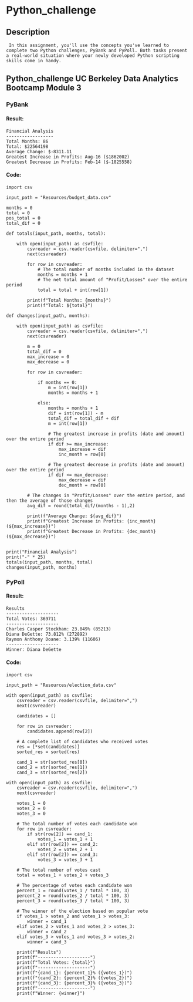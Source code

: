 # Python_challenge

## Description

     In this assignment, you'll use the concepts you've learned to complete two Python challenges, PyBank and PyPoll. Both tasks present a real-world situation where your newly developed Python scripting skills come in handy.

## Python_challenge UC Berkeley Data Analytics Bootcamp Module 3

### PyBank

#### Result:

    Financial Analysis
    ------------------
    Total Months: 86
    Total: $22564198
    Average Change: $-8311.11
    Greatest Increase in Profits: Aug-16 ($1862002)
    Greatest Decrease in Profits: Feb-14 ($-1825558)

#### Code:

    import csv

    input_path = "Resources/budget_data.csv"

    months = 0
    total = 0
    pos_total = 0
    total_dif = 0

    def totals(input_path, months, total):

        with open(input_path) as csvfile:
            csvreader = csv.reader(csvfile, delimiter=",")
            next(csvreader)

            for row in csvreader:
                # The total number of months included in the dataset
                months = months + 1
                # The net total amount of "Profit/Losses" over the entire period 
                total = total + int(row[1])

            print(f"Total Months: {months}")
            print(f"Total: ${total}")

    def changes(input_path, months):

        with open(input_path) as csvfile:
            csvreader = csv.reader(csvfile, delimiter=",")
            next(csvreader)

            m = 0
            total_dif = 0
            max_increase = 0
            max_decrease = 0

            for row in csvreader:

                if months == 0:
                    m = int(row[1])
                    months = months + 1

                else:
                    months = months + 1
                    dif = int(row[1]) - m
                    total_dif = total_dif + dif
                    m = int(row[1])

                    # The greatest increase in profits (date and amount) over the entire period
                    if dif >= max_increase:
                        max_increase = dif
                        inc_month = row[0]

                    # The greatest decrease in profits (date and amount) over the entire period
                    if dif <= max_decrease:
                        max_decrease = dif
                        dec_month = row[0]
            
            # The changes in "Profit/Losses" over the entire period, and then the average of those changes 
            avg_dif = round(total_dif/(months - 1),2)

            print(f"Average Change: ${avg_dif}")
            print(f"Greatest Increase in Profits: {inc_month} (${max_increase})")
            print(f"Greatest Decrease in Profits: {dec_month} (${max_decrease})")


    print("Financial Analysis")
    print("-" * 25)
    totals(input_path, months, total)
    changes(input_path, months)


### PyPoll

#### Result:

    Results
    --------------------
    Total Votes: 369711
    --------------------
    Charles Casper Stockham: 23.049% (85213)
    Diana DeGette: 73.812% (272892)
    Raymon Anthony Doane: 3.139% (11606)
    --------------------
    Winner: Diana DeGette

#### Code:

    import csv

    input_path = "Resources/election_data.csv"

    with open(input_path) as csvfile:
        csvreader = csv.reader(csvfile, delimiter=",")
        next(csvreader)

        candidates = []

        for row in csvreader:
            candidates.append(row[2])

        # A complete list of candidates who received votes
        res = [*set(candidates)]
        sorted_res = sorted(res)

        cand_1 = str(sorted_res[0])
        cand_2 = str(sorted_res[1])
        cand_3 = str(sorted_res[2])

    with open(input_path) as csvfile:
        csvreader = csv.reader(csvfile, delimiter=",")
        next(csvreader)

        votes_1 = 0
        votes_2 = 0
        votes_3 = 0

        # The total number of votes each candidate won
        for row in csvreader:
            if str(row[2]) == cand_1:
                votes_1 = votes_1 + 1
            elif str(row[2]) == cand_2:
                votes_2 = votes_2 + 1
            elif str(row[2]) == cand_3:
                votes_3 = votes_3 + 1

        # The total number of votes cast
        total = votes_1 + votes_2 + votes_3

        # The percentage of votes each candidate won
        percent_1 = round(votes_1 / total * 100, 3)
        percent_2 = round(votes_2 / total * 100, 3)
        percent_3 = round(votes_3 / total * 100, 3)

        # The winner of the election based on popular vote
        if votes_1 > votes_2 and votes_1 > votes_3:
            winner = cand_1
        elif votes_2 > votes_1 and votes_2 > votes_3:
            winner = cand_2
        elif votes_3 > votes_1 and votes_3 > votes_2:
            winner = cand_3
        
        print(f"Results")
        print(f"--------------------")
        print(f"Total Votes: {total}")
        print(f"--------------------")
        print(f"{cand_1}: {percent_1}% ({votes_1})")
        print(f"{cand_2}: {percent_2}% ({votes_2})")
        print(f"{cand_3}: {percent_3}% ({votes_3})")
        print(f"--------------------")
        print(f"Winner: {winner}")
